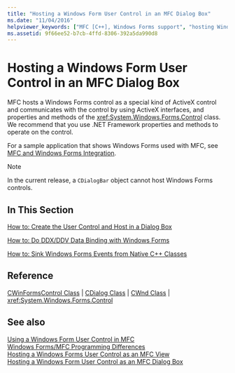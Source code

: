 ```yaml
---
title: "Hosting a Windows Form User Control in an MFC Dialog Box"
ms.date: "11/04/2016"
helpviewer_keywords: ["MFC [C++], Windows Forms support", "hosting Windows Forms control [C++]", "Windows Forms [C++], MFC support"]
ms.assetid: 9f66ee52-b7cb-4ffd-8306-392a5da990d8
---
```

# Hosting a Windows Form User Control in an MFC Dialog Box

MFC hosts a Windows Forms control as a special kind of ActiveX control and communicates with the control by using ActiveX interfaces, and properties and methods of the <xref:System.Windows.Forms.Control> class. We recommend that you use .NET Framework properties and methods to operate on the control.

For a sample application that shows Windows Forms used with MFC, see [MFC and Windows Forms Integration](http://www.microsoft.com/downloads/details.aspx?FamilyID=987021bc-e575-4fe3-baa9-15aa50b0f599&displaylang=en).

> [!NOTE]
>  In the current release, a `CDialogBar` object cannot host Windows Forms controls.

## In This Section

[How to: Create the User Control and Host in a Dialog Box](../dotnet/how-to-create-the-user-control-and-host-in-a-dialog-box.md)

[How to: Do DDX/DDV Data Binding with Windows Forms](../dotnet/how-to-do-ddx-ddv-data-binding-with-windows-forms.md)

[How to: Sink Windows Forms Events from Native C++ Classes](../dotnet/how-to-sink-windows-forms-events-from-native-cpp-classes.md)

## Reference

[CWinFormsControl Class](../mfc/reference/cwinformscontrol-class.md) &#124; [CDialog Class](../mfc/reference/cdialog-class.md) &#124; [CWnd Class](../mfc/reference/cwnd-class.md) &#124; <xref:System.Windows.Forms.Control>

## See also

[Using a Windows Form User Control in MFC](../dotnet/using-a-windows-form-user-control-in-mfc.md)<br/>
[Windows Forms/MFC Programming Differences](../dotnet/windows-forms-mfc-programming-differences.md)<br/>
[Hosting a Windows Forms User Control as an MFC View](../dotnet/hosting-a-windows-forms-user-control-as-an-mfc-view.md)<br/>
[Hosting a Windows Form User Control as an MFC Dialog Box](../dotnet/hosting-a-windows-form-user-control-as-an-mfc-dialog-box.md)
